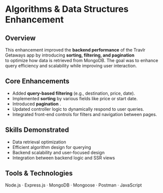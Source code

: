 # Algorithms & Data Structures Enhancement

## Overview

This enhancement improved the **backend performance** of the Travlr Getaways app by introducing **sorting, filtering, and pagination**  
to optimize how data is retrieved from MongoDB. The goal was to enhance query efficiency and scalability while improving user interaction.

## Core Enhancements

- Added **query-based filtering** (e.g., destination, price, date).
- Implemented **sorting** by various fields like price or start date.
- Introduced **pagination** .
- Updated controller logic to dynamically respond to user queries.
- Integrated front-end controls for filters and navigation between pages.

## Skills Demonstrated

- Data retrieval optimization
- Efficient algorithm design for querying
- Backend scalability and user-focused design
- Integration between backend logic and SSR views

## Tools & Technologies

Node.js · Express.js · MongoDB · Mongoose · Postman · JavaScript
